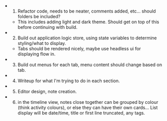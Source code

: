 -   1. Refactor code, needs to be neater, comments added, etc... should folders be included?
    -   This includes adding light and dark theme. Should get on top of this before continuing with build.
-   2. Build out application logic store, using state variables to determine styling/what to display.
    -   Tabs should be rendered nicely, maybe use headless ui for displaying flow in.
-   3. Build out menus for each tab, menu content should change based on tab.
-   4. Writeup for what I'm trying to do in each section.
-   5. Editor design, note creation.
-   6. in the timeline view, notes close together can be grouped by colour (think activity colours), or else they can have their own cards... List display will be date/time, title or first line truncated, any tags.
